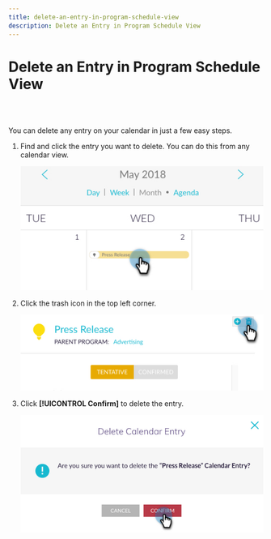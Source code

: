 ```yaml
---
title: delete-an-entry-in-program-schedule-view
description: Delete an Entry in Program Schedule View
---
```


# Delete an Entry in Program Schedule View

<br>&nbsp;

You can delete any entry on your calendar in just a few easy steps.

1. Find and click the entry you want to delete. You can do this from any calendar view.

   ![Image One](/help/sky/assets/program-schedule-view/delete-an-entry-in-program-schedule-view/delete-an-entry-in-program-schedule-view-1.png)

1. Click the trash icon in the top left corner.

   ![Image Two](/help/sky/assets/program-schedule-view/delete-an-entry-in-program-schedule-view/delete-an-entry-in-program-schedule-view-2.png)

1. Click **[!UICONTROL Confirm]** to delete the entry.

   ![Image Three](/help/sky/assets/program-schedule-view/delete-an-entry-in-program-schedule-view/delete-an-entry-in-program-schedule-view-3.png)
